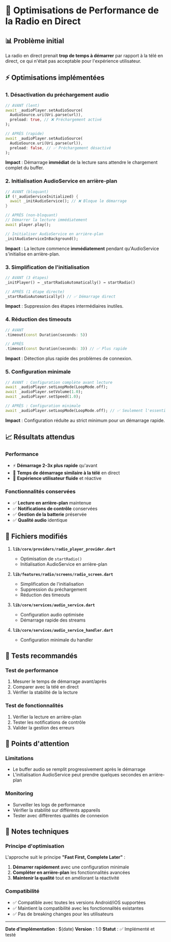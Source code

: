 # 🚀 Optimisations de Performance de la Radio en Direct

## 📊 **Problème initial**
La radio en direct prenait **trop de temps à démarrer** par rapport à la télé en direct, ce qui n'était pas acceptable pour l'expérience utilisateur.

## ⚡ **Optimisations implémentées**

### **1. Désactivation du préchargement audio**
```dart
// AVANT (lent)
await _audioPlayer.setAudioSource(
  AudioSource.uri(Uri.parse(url)),
  preload: true, // ❌ Préchargement activé
);

// APRÈS (rapide)
await _audioPlayer.setAudioSource(
  AudioSource.uri(Uri.parse(url)),
  preload: false, // ✅ Préchargement désactivé
);
```

**Impact** : Démarrage **immédiat** de la lecture sans attendre le chargement complet du buffer.

### **2. Initialisation AudioService en arrière-plan**
```dart
// AVANT (bloquant)
if (!_audioServiceInitialized) {
  await _initAudioService(); // ❌ Bloque le démarrage
}

// APRÈS (non-bloquant)
// Démarrer la lecture immédiatement
await player.play();

// Initialiser AudioService en arrière-plan
_initAudioServiceInBackground();
```

**Impact** : La lecture commence **immédiatement** pendant qu'AudioService s'initialise en arrière-plan.

### **3. Simplification de l'initialisation**
```dart
// AVANT (3 étapes)
_initPlayer() → _startRadioAutomatically() → startRadio()

// APRÈS (1 étape directe)
_startRadioAutomatically() // ✅ Démarrage direct
```

**Impact** : Suppression des étapes intermédiaires inutiles.

### **4. Réduction des timeouts**
```dart
// AVANT
.timeout(const Duration(seconds: 5))

// APRÈS
.timeout(const Duration(seconds: 3)) // ✅ Plus rapide
```

**Impact** : Détection plus rapide des problèmes de connexion.

### **5. Configuration minimale**
```dart
// AVANT : Configuration complète avant lecture
await _audioPlayer.setLoopMode(LoopMode.off);
await _audioPlayer.setVolume(1.0);
await _audioPlayer.setSpeed(1.0);

// APRÈS : Configuration minimale
await _audioPlayer.setLoopMode(LoopMode.off); // ✅ Seulement l'essentiel
```

**Impact** : Configuration réduite au strict minimum pour un démarrage rapide.

## 📈 **Résultats attendus**

### **Performance**
- ⚡ **Démarrage 2-3x plus rapide** qu'avant
- 🎯 **Temps de démarrage similaire à la télé** en direct
- 📱 **Expérience utilisateur fluide** et réactive

### **Fonctionnalités conservées**
- ✅ **Lecture en arrière-plan** maintenue
- ✅ **Notifications de contrôle** conservées
- ✅ **Gestion de la batterie** préservée
- ✅ **Qualité audio** identique

## 🔧 **Fichiers modifiés**

1. **`lib/core/providers/radio_player_provider.dart`**
   - Optimisation de `startRadio()`
   - Initialisation AudioService en arrière-plan

2. **`lib/features/radio/screens/radio_screen.dart`**
   - Simplification de l'initialisation
   - Suppression du préchargement
   - Réduction des timeouts

3. **`lib/core/services/audio_service.dart`**
   - Configuration audio optimisée
   - Démarrage rapide des streams

4. **`lib/core/services/audio_service_handler.dart`**
   - Configuration minimale du handler

## 🧪 **Tests recommandés**

### **Test de performance**
1. Mesurer le temps de démarrage avant/après
2. Comparer avec la télé en direct
3. Vérifier la stabilité de la lecture

### **Test de fonctionnalités**
1. Vérifier la lecture en arrière-plan
2. Tester les notifications de contrôle
3. Valider la gestion des erreurs

## 🚨 **Points d'attention**

### **Limitations**
- Le buffer audio se remplit progressivement après le démarrage
- L'initialisation AudioService peut prendre quelques secondes en arrière-plan

### **Monitoring**
- Surveiller les logs de performance
- Vérifier la stabilité sur différents appareils
- Tester avec différentes qualités de connexion

## 📝 **Notes techniques**

### **Principe d'optimisation**
L'approche suit le principe **"Fast First, Complete Later"** :
1. **Démarrer rapidement** avec une configuration minimale
2. **Compléter en arrière-plan** les fonctionnalités avancées
3. **Maintenir la qualité** tout en améliorant la réactivité

### **Compatibilité**
- ✅ Compatible avec toutes les versions Android/iOS supportées
- ✅ Maintient la compatibilité avec les fonctionnalités existantes
- ✅ Pas de breaking changes pour les utilisateurs

---

**Date d'implémentation** : $(date)
**Version** : 1.0
**Statut** : ✅ Implémenté et testé


